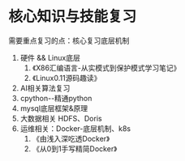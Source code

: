 # 核心知识与技能复习
需要重点复习的点：核心复习底层机制
1. 硬件 && Linux底层
   1. 《X86汇编语言-从实模式到保护模式学习笔记》
   2. 《Linux0.11源码趣读》
2. AI相关算法复习
3. cpython--精通python
4. mysql底层框架&原理
5. 大数据相关 HDFS、Doris
6. 运维相关：Docker-底层机制、k8s
   1. 《由浅入深吃透Docker》
   2. 《从0到1手写精简Docker》
